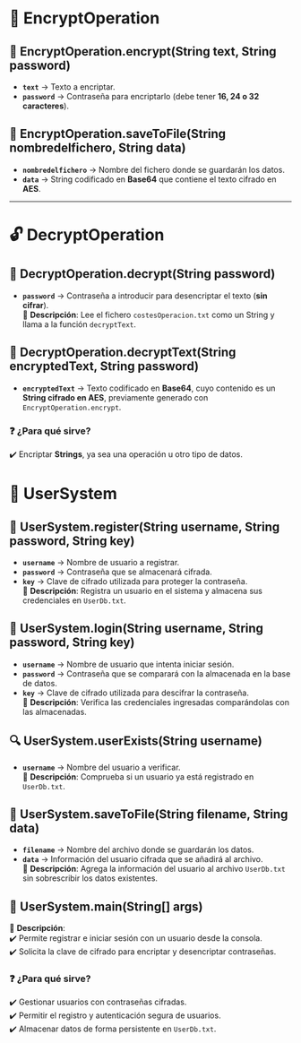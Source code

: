 # 📌 EncryptOperation

## 🔐 EncryptOperation.encrypt(String text, String password)
- **`text`** → Texto a encriptar.  
- **`password`** → Contraseña para encriptarlo (debe tener **16, 24 o 32 caracteres**).  

## 💾 EncryptOperation.saveToFile(String nombredelfichero, String data)
- **`nombredelfichero`** → Nombre del fichero donde se guardarán los datos.  
- **`data`** → String codificado en **Base64** que contiene el texto cifrado en **AES**.  

---

# 🔓 DecryptOperation

## 🔑 DecryptOperation.decrypt(String password)
- **`password`** → Contraseña a introducir para desencriptar el texto (**sin cifrar**).  
🔹 **Descripción**: Lee el fichero `costesOperacion.txt` como un String y llama a la función `decryptText`.  

## 📜 DecryptOperation.decryptText(String encryptedText, String password)
- **`encryptedText`** → Texto codificado en **Base64**, cuyo contenido es un **String cifrado en AES**, previamente generado con `EncryptOperation.encrypt`.  

### ❓ ¿Para qué sirve?
✔️ Encriptar **Strings**, ya sea una operación u otro tipo de datos.  
# 👤 UserSystem

## 📝 UserSystem.register(String username, String password, String key)
- **`username`** → Nombre de usuario a registrar.  
- **`password`** → Contraseña que se almacenará cifrada.  
- **`key`** → Clave de cifrado utilizada para proteger la contraseña.  
🔹 **Descripción**: Registra un usuario en el sistema y almacena sus credenciales en `UserDb.txt`.  

## 🔑 UserSystem.login(String username, String password, String key)
- **`username`** → Nombre de usuario que intenta iniciar sesión.  
- **`password`** → Contraseña que se comparará con la almacenada en la base de datos.  
- **`key`** → Clave de cifrado utilizada para descifrar la contraseña.  
🔹 **Descripción**: Verifica las credenciales ingresadas comparándolas con las almacenadas.  

## 🔍 UserSystem.userExists(String username)
- **`username`** → Nombre del usuario a verificar.  
🔹 **Descripción**: Comprueba si un usuario ya está registrado en `UserDb.txt`.  

## 💾 UserSystem.saveToFile(String filename, String data)
- **`filename`** → Nombre del archivo donde se guardarán los datos.  
- **`data`** → Información del usuario cifrada que se añadirá al archivo.  
🔹 **Descripción**: Agrega la información del usuario al archivo `UserDb.txt` sin sobrescribir los datos existentes.  

## 🏁 UserSystem.main(String[] args)
🔹 **Descripción**:  
✔️ Permite registrar e iniciar sesión con un usuario desde la consola.  
✔️ Solicita la clave de cifrado para encriptar y desencriptar contraseñas.  

### ❓ ¿Para qué sirve?
✔️ Gestionar usuarios con contraseñas cifradas.  
✔️ Permitir el registro y autenticación segura de usuarios.  
✔️ Almacenar datos de forma persistente en `UserDb.txt`.  
